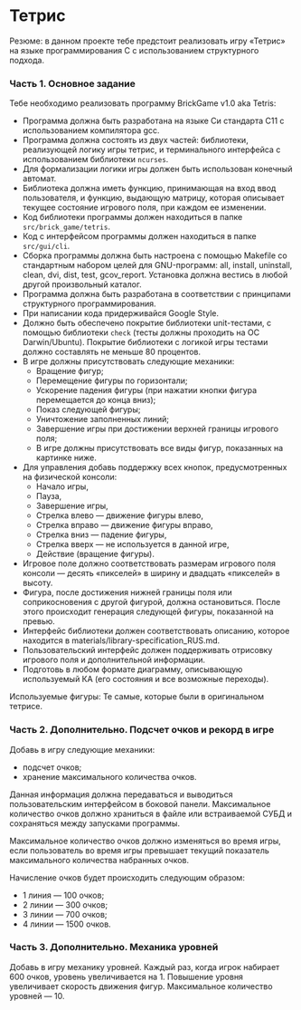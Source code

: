 # Тетрис
Резюме: в данном проекте тебе предстоит реализовать игру «Тетрис» на языке программирования С с использованием структурного подхода.

### Часть 1. Основное задание

Тебе необходимо реализовать программу BrickGame v1.0 aka Tetris:

- Программа должна быть разработана на языке Си стандарта C11 с использованием компилятора gcc.
- Программа должна состоять из двух частей: библиотеки, реализующей логику игры тетрис, и терминального интерфейса с использованием библиотеки `ncurses`.
- Для формализации логики игры должен быть использован конечный автомат.
- Библиотека должна иметь функцию, принимающая на вход ввод пользователя, и функцию, выдающую матрицу, которая описывает текущее состояние игрового поля, при каждом ее изменении.
- Код библиотеки программы должен находиться в папке `src/brick_game/tetris`.
- Код с интерфейсом программы должен находиться в папке `src/gui/cli`.
- Сборка программы должна быть настроена с помощью Makefile со стандартным набором целей для GNU-программ: all, install, uninstall, clean, dvi, dist, test, gcov_report. Установка должна вестись в любой другой произвольный каталог.
- Программа должна быть разработана в соответствии с принципами структурного программирования.
- При написании кода придерживайся Google Style.
- Должно быть обеспечено покрытие библиотеки unit-тестами, с помощью библиотеки `check` (тесты должны проходить на ОС Darwin/Ubuntu). Покрытие библиотеки с логикой игры тестами должно составлять не меньше 80 процентов.
- В игре должны присутствовать следующие механики:
  - Вращение фигур;
  - Перемещение фигуры по горизонтали;
  - Ускорение падения фигуры (при нажатии кнопки фигура перемещается до конца вниз);
  - Показ следующей фигуры;
  - Уничтожение заполненных линий;
  - Завершение игры при достижении верхней границы игрового поля;
  - В игре должны присутствовать все виды фигур, показанных на картинке ниже.
- Для управления добавь поддержку всех кнопок, предусмотренных на физической консоли:
  - Начало игры,
  - Пауза,
  - Завершение игры,
  - Стрелка влево — движение фигуры влево,
  - Стрелка вправо — движение фигуры вправо,
  - Стрелка вниз — падение фигуры,
  - Стрелка вверх — не используется в данной игре,
  - Действие (вращение фигуры).
- Игровое поле должно соответствовать размерам игрового поля консоли — десять «пикселей» в ширину и двадцать «пикселей» в высоту.
- Фигура, после достижения нижней границы поля или соприкосновения с другой фигурой, должна остановиться. После этого происходит генерация следующей фигуры, показанной на превью.
- Интерфейс библиотеки должен соответствовать описанию, которое находится в materials/library-specification_RUS.md.
- Пользовательский интерфейс должен поддерживать отрисовку игрового поля и дополнительной информации.
- Подготовь в любом формате диаграмму, описывающую используемый КА (его состояния и все возможные переходы).

Используемые фигуры:
Те самые, которые были в оригинальном тетрисе.

### Часть 2. Дополнительно. Подсчет очков и рекорд в игре

Добавь в игру следующие механики:

- подсчет очков;
- хранение максимального количества очков.

Данная информация должна передаваться и выводиться пользовательским интерфейсом в боковой панели. Максимальное количество очков должно храниться в файле или встраиваемой СУБД и сохраняться между запусками программы.

Максимальное количество очков должно изменяться во время игры, если пользователь во время игры превышает текущий показатель максимального количества набранных очков.

Начисление очков будет происходить следующим образом:

- 1 линия — 100 очков;
- 2 линии — 300 очков;
- 3 линии — 700 очков;
- 4 линии — 1500 очков.

### Часть 3. Дополнительно. Механика уровней

Добавь в игру механику уровней. Каждый раз, когда игрок набирает 600 очков, уровень увеличивается на 1. Повышение уровня увеличивает скорость движения фигур. Максимальное количество уровней — 10.
